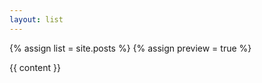 ```yaml
---
layout: list
---
```


<!-- 首页即博客列表 -->
{% assign list = site.posts %}
{% assign preview = true %}

<!-- 博客分类列表 -->
{{ content }}

